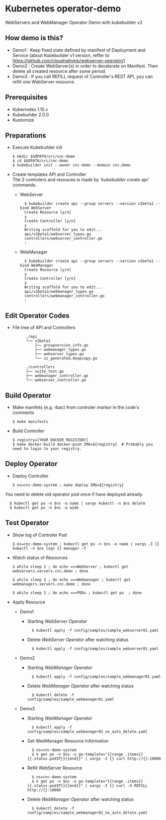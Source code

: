 # Kubernetes operator-demo
WebServers and WebManager Operator Demo with kubebuilder v2

## How demo is this?
- Demo1 : Keep fixed state defined by manifest of Deployment and Service 
(about Kubebuilder v1 version, reffer to https://github.com/cloudnativejp/webserver-operator/)
- Demo2 : Create WebServer(s) in order to decelerate on Manifest.
Then delete all created resource after some period.
- Demo3 : If you call REFILL request of Controller's REST API, you can refill one WebServer resource.

## Prerequisites
- Kubernetes 1.15.x
- Kubebuilder 2.0.0
- Kustomize

## Preparations
- Execute Kubebuilder init

      $ mkdir $GOPATH/src/cnc-demo
      $ cd $GOPATH/src/cnc-demo
      $ kubebuilder init --owner cnc-demo --domain cnc.demo

- Create templates API and Controller  
The 2 controlers and resouces is made by _'kubebuilder create api'_ commands.
	- WebServer
	
			$ kubebuilder create api --group servers --version v1beta1 --kind WebServer
			Create Resource [y/n]
			y
			Create Controller [y/n]
			y
			Writing scaffold for you to edit...
			api/v1beta1/webserver_types.go
			controllers/webserver_controller.go
			:
	
	- WebManager

			$ kubebuilder create api --group servers --version v1beta1 --kind WebManager
			Create Resource [y/n]
			y
			Create Controller [y/n]
			y
			Writing scaffold for you to edit...
			api/v1beta1/webmanager_types.go
			controllers/webmanager_controller.go
			:


## Edit Operator Codes

- File tree of API and Controllers

			./api
			└── v1beta1
			    ├── groupversion_info.go
			    ├── webmanager_types.go
			    ├── webserver_types.go
			    └── zz_generated.deepcopy.go
						
			./controllers
			├── suite_test.go
			├── webmanager_controller.go
			└── webserver_controller.go


## Build Operator

- Make manifets (e.g. rbac) from controler _marker_ in the code's comments

      $ make manifests

- Build Controller

      $ registry=[YOUR DOCKER REGISTORY]
      $ make docker-build docker-push IMG=${registry}  # Probably you need to login to your registry.

## Deploy Operator

- Deploy Controller

      $ ns=cnc-demo-system ; make deploy IMG=${registry}

You need to delete old operator pod once if have deployed already.

      $ kubectl get po -n $ns -o name | xargs kubectl -n $ns delete
      $ kubectl get po -n $ns -o wide

## Test Operator

- Show log of Controler Pod

      $ ns=cnc-demo-system ; kubectl get po -n $ns -o name | xargs -I {}  kubectl -n $ns logs {} manager -f

- Watch status of Resources

      $ while sleep 2 ; do echo ===WebServer ; kubectl get webservers.servers.cnc.demo ; done

      $ while sleep 2 ; do echo ===Webmanager ; kubectl get webmanagers.servers.cnc.demo ; done

      $ while sleep 2 ; do echo ===PODs ; kubectl get po  ; done


- Apply Resource
	- Demo1
		- Starting _WebServer Operator_
	
				$ kubectl apply -f config/samples/sample_webserver01.yaml

		- Delete _WebServer Operator_ after watching status
	
				$ kubectl apply -f config/samples/sample_webserver01.yaml

	- Demo2
		- Starting _WebManager Operator_
	
				$ kubectl apply -f config/samples/sample_webmanager01.yaml

		- Delete _WebManager Operator_ after watching status
		
				$ kubectl delete -f config/samples/sample_webmanager01.yaml

	- Demo3
		- Starting _WebManager Operator_
		
				$ kubectl apply -f config/samples/sample_webmanager02_no_auto_delete.yaml

		- Get WebManager Resource Information
		
				$ ns=cnc-demo-system
				$ k get po -n $ns -o go-template="{{range .items}}{{.status.podIP}}{{end}}" | xargs -I {} curl http://{}:10080

		- Refill WebServer Resource
		
				$ ns=cnc-demo-system
				$ k get po -n $ns -o go-template="{{range .items}}{{.status.podIP}}{{end}}" | xargs -I {} curl -X REFILL http://{}:10080

		- Delete _WebManager Operator_ after watching status
		
				$ kubectl delete -f config/samples/sample_webmanager02_no_auto_delete.yaml

